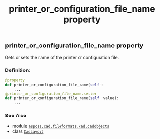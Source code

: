 ﻿---
title: printer_or_configuration_file_name property
second_title: Aspose.CAD for Python via .NET API References
description: 
type: docs
weight: 430
url: /python-net/aspose.cad.fileformats.cad.cadobjects/cadlayout/printer_or_configuration_file_name/
is_root: false
---

## printer_or_configuration_file_name property


Gets or sets the name of the printer or configuration file.
### Definition:
```python
@property
def printer_or_configuration_file_name(self):
    ...
@printer_or_configuration_file_name.setter
def printer_or_configuration_file_name(self, value):
    ...
```

### See Also
* module [`aspose.cad.fileformats.cad.cadobjects`](../../)
* class [`CadLayout`](/cad/python-net/aspose.cad.fileformats.cad.cadobjects/cadlayout)
